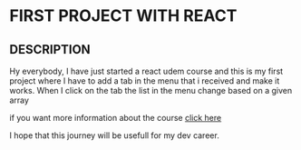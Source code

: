 # FIRST PROJECT WITH REACT

## DESCRIPTION

Hy everybody, I have just started a react udem course and this is my first project where I have to add a tab in the menu that i received and make it works.
When I click on the tab the list in the menu change based on a given array

if you want more information about the course <a href="https://www.udemy.com/course/react-the-complete-guide-incl-redux">click here </a>

I hope that this journey will be usefull for my dev career.
